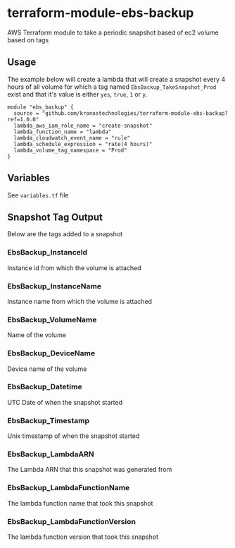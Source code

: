 # terraform-module-ebs-backup
AWS Terraform module to take a periodic snapshot based of ec2 volume based on tags

## Usage
The example below will create a lambda that will create a snapshot every 4 hours of
all volume for which a tag named `EbsBackup_TakeSnapshot_Prod` exist and that it's
 value is either `yes`, `true`, `1` or `y`.

```
module "ebs_backup" {
  source = "github.com/kronostechnologies/terraform-module-ebs-backup?ref=1.0.0"
  lambda_aws_iam_role_name = "create-snapshot"
  lambda_function_name = "lambda"
  lambda_cloudwatch_event_name = "rule"
  lambda_schedule_expression = "rate(4 hours)"
  lambda_volume_tag_namespace = "Prod"
}
```


## Variables
See `variables.tf` file

## Snapshot Tag Output
Below are the tags added to a snapshot

### EbsBackup_InstanceId
Instance id from which the volume is attached

### EbsBackup_InstanceName
Instance name from which the volume is attached

### EbsBackup_VolumeName
Name of the volume

### EbsBackup_DeviceName
Device name of the volume

### EbsBackup_Datetime
UTC Date of when the snapshot started

### EbsBackup_Timestamp
Unix timestamp of when the snapshot started

### EbsBackup_LambdaARN
The Lambda ARN that this snapshot was generated from

### EbsBackup_LambdaFunctionName
The lambda function name that took this snapshot

### EbsBackup_LambdaFunctionVersion
The lambda function version that took this snapshot
